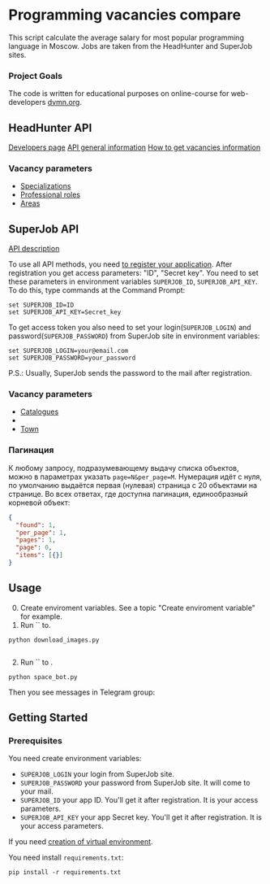 # Programming vacancies compare

This script calculate the average salary for most popular programming language in Moscow. Jobs are taken from the HeadHunter and SuperJob sites.


### Project Goals

The code is written for educational purposes on online-course for web-developers [dvmn.org](https://dvmn.org/).


## HeadHunter API

[Developers page](https://dev.hh.ru/)
[API general information](https://github.com/hhru/api/blob/master/docs/general.md)
[How to get vacancies information](https://github.com/hhru/api/blob/master/docs/vacancies.md)

### Vacancy parameters
- [Specializations](https://api.hh.ru/specializations)
- [Professional roles](https://api.hh.ru/professional_roles)
- [Areas](https://api.hh.ru/areas)


## SuperJob API

[API description](https://api.superjob.ru/)

To use all API methods, you need [to register your application](https://api.superjob.ru/register). After registration you get access parameters: "ID", "Secret key". You need to set these parameters in environment variables `SUPERJOB_ID`, `SUPERJOB_API_KEY`. To do this, type commands at the Command Prompt:

```
set SUPERJOB_ID=ID
set SUPERJOB_API_KEY=Secret_key
```

To get access token you also need to set your login(`SUPERJOB_LOGIN`) and password(`SUPERJOB_PASSWORD`) from SuperJob site in environment variables:

```
set SUPERJOB_LOGIN=your@email.com
set SUPERJOB_PASSWORD=your_password
```

P.S.: Usually, SuperJob sends the password to the mail after registration.

### Vacancy parameters
- [Catalogues](https://api.superjob.ru/2.0/catalogues/)
- []()
- [Town](https://api.superjob.ru/2.0/towns/)

### Пагинация

К любому запросу, подразумевающему выдачу списка объектов, можно в параметрах
указать `page=N&per_page=M`. Нумерация идёт с нуля, по умолчанию выдаётся
первая (нулевая) страница с 20 объектами на странице. Во всех ответах, где
доступна пагинация, единообразный корневой объект:

```json
{
  "found": 1,
  "per_page": 1,
  "pages": 1,
  "page": 0,
  "items": [{}]
}
```

## Usage
0. Create enviroment variables. See a topic "Create enviroment variable" for example.
1. Run `` to.
```
python download_images.py
```
![]()

2. Run `` to .
```
python space_bot.py
```
Then you see messages in Telegram group:
![]()

## Getting Started
### Prerequisites

You need create environment variables:
- `SUPERJOB_LOGIN` your login from SuperJob site.
- `SUPERJOB_PASSWORD` your password from SuperJob site. It will come to your mail.
- `SUPERJOB_ID` your app ID. You'll get it after registration. It is your access parameters.
- `SUPERJOB_API_KEY` your app Secret key. You'll get it after registration. It is your access parameters.


If you need [creation of virtual environment](https://vc.ru/dev/240211-nastroyka-rabochego-okruzheniya-na-windows-dlya-raboty-s-python).

You need install `requirements.txt`:
```    
pip install -r requirements.txt
```